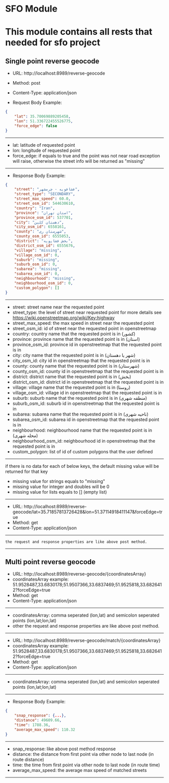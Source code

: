 # SFO Module

# This module contains all rests that needed for sfo project

## Single point reverse geocode
* URL: http://localhost:8989/reverse-geocode
* Method: post
* Content-Type: application/json

* Request Body Example:
```json
{
    "lat": 35.70069889205458,
    "lon": 51.336722455526775,
    "force_edge": false
}
```
-------------------
* lat: latitude of requested point
* lon: longitude of requested point
* force_edge: if equals to true and the point was not near road exception will raise, otherwise the street info will be returned as "missing"
------------------
* Response Body Example:
```json
{
    "street": "فشافویه - چرمشهر",
    "street_type": "SECONDARY",
    "street_max_speed": 60.0,
    "street_osm_id": 544630610,
    "country": "Iran",
    "province": "استان تهران",
    "province_osm_id": 537701,
    "city": "دهستان کلین",
    "city_osm_id": 6558161,
    "county": "شهرستان ری",
    "county_osm_id": 6555053,
    "district": "بخش فشاپویه",
    "district_osm_id": 6555676,
    "village": "missing",
    "village_osm_id": 0,
    "suburb": "missing",
    "suburb_osm_id": 0,
    "subarea": "missing",
    "subarea_osm_id": 0,
    "neighbourhood": "missing",
    "neighbourhood_osm_id": 0,
    "custom_polygon": []
}
```
------------
* street: street name near the requested point
* street_type: the level of street near requested point for more details see https://wiki.openstreetmap.org/wiki/Key:highway
* street_max_speed: the max speed in street near the requested point
* street_osm_id: id of street near the requested point in openstreetmap
* country: country name that the requested point is in (کشور)
* province: province name that the requested point is in (استان)
* province_osm_id: province id in openstreetmap that the requested point is in
* city: city name that the requested point is in (شهر یا دهستان)
* city_osm_id: city id in openstreetmap that the requested point is in
* county: county name that the requested point is in (شهرستان)
* county_osm_id: county id in openstreetmap that the requested point is in
* district: district name that the requested point is in (بخش)
* district_osm_id: district id in openstreetmap that the requested point is in
* village: village name that the requested point is in (روستا)
* village_osm_id: village id in openstreetmap that the requested point is in
* suburb: suburb name that the requested point is in (منطقه شهری)
* suburb_osm_id: suburb id in openstreetmap that the requested point is in
* subarea: subarea name that the requested point is in (ناحیه شهری)
* subarea_osm_id: subarea id in openstreetmap that the requested point is in
* neighbourhood: neighbourhood name that the requested point is in (محله شهری)
* neighbourhood_osm_id: neighbourhood id in openstreetmap that the requested point is in
* custom_polygon: list of id of custom polygons that the user defined 
------------
if there is no data for each of below keys, the default missing value will be returned for that key
* missing value for strings equals to "missing"
* missing value for integer and doubles will be 0
* missing value for lists equals to [] (empty list)
---------
* URL: http://localhost:8989/reverse-geocode/lat=35.71857813726428&lon=51.37114918411147&forceEdge=true
* Method: get
* Content-Type: application/json

---------
    the request and response properties are like above post method.
----------
## Multi point reverse geocode

* URL: http://localhost:8989/reverse-geocode/{coordinatesArray}
* coordinatesArray example: 51.9528487,33.6830178;51.9507366,33.6837469;51.9525818,33.6826412?forceEdge=true
* Method: get
* Content-Type: application/json
---------
 * coordinatesArray: comma seperated (lon,lat) and semicolon seperated points (lon,lat;lon,lat)
 * other the request and response properties are like above post method.
----------

* URL: http://localhost:8989/reverse-geocode/match/{coordinatesArray}
* coordinatesArray example: 51.9528487,33.6830178;51.9507366,33.6837469;51.9525818,33.6826412?forceEdge=true
* Method: get
* Content-Type: application/json

---------
* coordinatesArray: comma seperated (lon,lat) and semicolon seperated points (lon,lat;lon,lat)
----------
* Response Body Example:
```json
{
    "snap_response": {...},
    "distance": 49609.66,
    "time": 1788.36,
    "average_max_speed": 110.32
}
```
---------
* snap_response: like above post method response
* distance: the distance from first point via other node to last node (in route distance)
* time: the time from first point via other node to last node (in route time)
* average_max_speed: the average max speed of matched streets
----------


